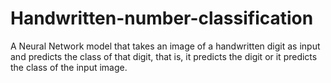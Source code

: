 # Handwritten-number-classification
A Neural Network model that takes an image of a handwritten digit as input and predicts the class of that digit, that is, it predicts the digit or it predicts the class of the input image.
